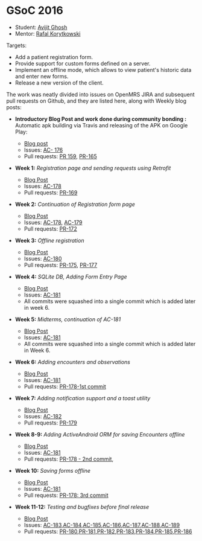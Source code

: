 # GSoC 2016



 * Student: [Avijit Ghosh](https://github.com/AvijitGhosh82)
 * Mentor: [Rafal Korytkowski](ttps://github.com/rkorytkowski)


Targets:

 * Add a patient registration form.
 * Provide support for custom forms defined on a server.
 * Implement an offline mode, which allows to view patient's historic data and enter new forms.
 * Release a new version of the client.


The work was neatly divided into issues on OpenMRS JIRA and subsequent pull requests on Github, and they are listed here, along with Weekly blog posts:


 * **Introductory Blog Post and work done during community bonding :** 
Automatic apk building via Travis and releasing of the APK on Google Play:
	* [Blog post](https://avikgp.wordpress.com/2016/04/23/first-blog-post/)
	* Issues: [AC- 176](https://issues.openmrs.org/browse/AC-176)
	* Pull requests: [PR 159](https://github.com/openmrs/openmrs-contrib-android-client/pull/159), [PR-165](https://github.com/openmrs/openmrs-contrib-android-client/pull/165)
 * **Week 1:** *Registration page and sending requests using Retrofit*

	* [Blog Post](https://avikgp.wordpress.com/2016/06/02/week-1-register-and-retrofit/)
	* Issues: [AC-178](https://issues.openmrs.org/browse/AC-178)
	* Pull requests: [PR-169](https://github.com/openmrs/openmrs-contrib-android-client/pull/169)

 * **Week 2:** *Continuation of Registration form page*

	* [Blog Post](https://avikgp.wordpress.com/2016/06/06/week-2-completion-of-task-1/)
	* Issues: [AC-178](https://issues.openmrs.org/browse/AC-178), [AC-179](https://issues.openmrs.org/browse/AC-179)
	* Pull requests: [PR-172](https://github.com/openmrs/openmrs-contrib-android-client/pull/172)

 * **Week 3:** *Offline registration*

	* [Blog Post](https://avikgp.wordpress.com/2016/06/12/week-3-automation/)
	* Issues: [AC-180](https://issues.openmrs.org/browse/AC-180)
	* Pull requests: [PR-175](https://github.com/openmrs/openmrs-contrib-android-client/pull/175), [PR-177](https://github.com/openmrs/openmrs-contrib-android-client/pull/177)

 * **Week 4:** *SQLite DB, Adding Form Entry Page*

	* [Blog Post](https://avikgp.wordpress.com/2016/06/19/week-4-local-database-and-forms/)
	* Issues: [AC-181](https://issues.openmrs.org/browse/AC-181)
	* All commits were squashed into a single commit which is added later in week 6.
	
 * **Week 5:** *Midterms, continuation of AC-181*

	* [Blog Post](https://avikgp.wordpress.com/2016/06/27/week-5-midterms/)
	* Issues: [AC-181](https://issues.openmrs.org/browse/AC-181)
	* All commits were squashed into a single commit which is added later in Week 6.

 * **Week 6:** *Adding encounters and observations*

	* [Blog Post](https://avikgp.wordpress.com/2016/07/04/week-6-encounters/)
	* Issues: [AC-181](https://issues.openmrs.org/browse/AC-181)
	* Pull requests: [PR-178-1st commit](https://github.com/openmrs/openmrs-contrib-android-client/pull/178/commits/c8063d8bf5d5ec29caca827589ba7b5116bab388)
* **Week 7:** *Adding notification support and a toast utility*

	* [Blog Post](https://avikgp.wordpress.com/2016/07/11/week-7-notifications/)
	* Issues: [AC-182](https://issues.openmrs.org/browse/AC-182)
	* Pull requests: [PR-179](https://github.com/openmrs/openmrs-contrib-android-client/pull/179)

* **Week 8-9:** *Adding ActiveAndroid ORM for saving Encounters offline*

	* [Blog Post](https://avikgp.wordpress.com/2016/07/25/week-9-orm/)
	* Issues: [AC-181](https://issues.openmrs.org/browse/AC-181)
	* Pull requests: [PR-178 - 2nd commit](https://github.com/openmrs/openmrs-contrib-android-client/pull/178/commits/c87b6c6a8e5871d4c88a162047cdd0817190c5bb), 

* **Week 10:** *Saving forms offline*

	* [Blog Post](https://avikgp.wordpress.com/2016/08/01/week-10-offline-form-submission/)
	* Issues: [AC-181](https://issues.openmrs.org/browse/AC-181)
	* Pull requests:  [PR-178: 3rd commit](https://github.com/openmrs/openmrs-contrib-android-client/pull/178)

* **Week 11-12:** *Testing and bugfixes before final release*

	* [Blog Post](https://avikgp.wordpress.com/2016/08/16/week-12-bugs-bugs-bugs/)
	* Issues: [AC-183](https://issues.openmrs.org/browse/AC-183),[AC-184](https://issues.openmrs.org/browse/AC-184),[AC-185](https://issues.openmrs.org/browse/AC-185),[AC-186](https://issues.openmrs.org/browse/AC-186),[AC-187](https://issues.openmrs.org/browse/AC-187),[AC-188](https://issues.openmrs.org/browse/AC-188),[AC-189](https://issues.openmrs.org/browse/AC-189)
	* Pull requests:  [PR-180](https://github.com/openmrs/openmrs-contrib-android-client/pull/180),[PR-181](https://github.com/openmrs/openmrs-contrib-android-client/pull/181),[PR-182](https://github.com/openmrs/openmrs-contrib-android-client/pull/182),[PR-183](https://github.com/openmrs/openmrs-contrib-android-client/pull/183),[PR-184](https://github.com/openmrs/openmrs-contrib-android-client/pull/184),[PR-185](https://github.com/openmrs/openmrs-contrib-android-client/pull/185),[PR-186](https://github.com/openmrs/openmrs-contrib-android-client/pull/186)


